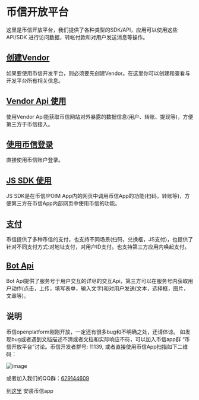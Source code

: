 # 币信开放平台

这里是币信开放平台，我们提供了各种类型的SDK/API，应用可以使用这些API/SDK 进行访问数据，转帐付款和对用户发送消息等操作。

## [创建Vendor](./创建第三方应用号.md)

如果要使用币信开发平台，则必须要先创建Vendor。在这里你可以创建和查看与开发平台所有相关信息。

## [Vendor Api 使用](./Vendor-API使用.md)

使用Vendor Api能获取币信网站对外暴露的数据信息(用户、转账、提现等)，方便第三方于币信接入。

## [使用币信登录](./币信登录.md)
直接使用币信账户登录。

## [JS SDK 使用](./js-sdk.md)

JS SDK是在币信/POIM App内的网页中调用币信App的功能(扫码，转账等)，方便第三方在币信App内部网页中使用币信的功能。

## [支付](./payments.md)

币信提供了多种币信的支付，也支持不同场景(扫码，兑换框，JS支付)，也提供了针对不同支付方式:对地址支付，对用户ID支付。也支持第三方应用内唤起支付。

## [Bot Api](./bot-api.md)

Bot Api提供了服务号于用户交互的详尽的交互Api，第三方可以在服务号内获取用户动作(点击，上传，填写表单，输入文字)和对用户发送(文本，选择框，图片，文章等)。


## 说明

币信openplatform刚刚开放，一定还有很多bug和不明确之处，还请体谅。 如发现bug或者遇到文档描述不清或者文档和实际响应不符，可以加入币信app群 “币信开放平台”讨论。币信开发者群号: 11139, 或者直接使用币信App扫描如下二维码：

![image](https://raw.githubusercontent.com/haobtc/openplatform/master/images/group_qrcode.png)

或者加入我们的QQ群：[629144609](https://jq.qq.com/?_wv=1027&k=4Ax5YY6)

到[这里](https://bixin.im) 安装币信app
